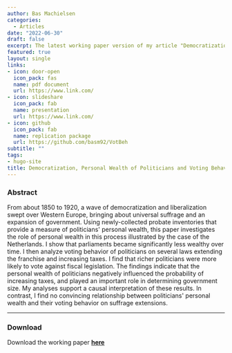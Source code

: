 ```yaml
---
author: Bas Machielsen
categories:
  - Articles
date: "2022-06-30"
draft: false
excerpt: The latest working paper version of my article "Democratization, Personal Wealth of Politicians and Voting Behavior" 
featured: true
layout: single
links:
- icon: door-open
  icon_pack: fas
  name: pdf document
  url: https://www.link.com/
- icon: slideshare
  icon_pack: fab
  name: presentation
  url: https://www.link.com/
- icon: github
  icon_pack: fab
  name: replication package
  url: https://github.com/basm92/VotBeh
subtitle: ""
tags:
- hugo-site
title: Democratization, Personal Wealth of Politicians and Voting Behavior
---
```


### Abstract


From about 1850 to 1920, a wave of democratization and liberalization swept over Western Europe, bringing about universal suffrage and an expansion of government. Using newly-collected probate inventories that provide a measure of politicians' personal wealth, this paper investigates the role of personal wealth in this process illustrated by the case of the Netherlands. I show that parliaments became significantly less wealthy over time. I then analyze voting behavior of politicians on several laws extending the franchise and increasing taxes. I find that richer politicians were more likely to vote against fiscal legislation. The findings indicate that the personal wealth of politicians negatively influenced the probability of increasing taxes, and played an important role in determining government size. My analyses support a causal interpretation of these results. In contrast, I find no convincing relationship between politicians' personal wealth and their voting behavior on suffrage extensions. 

---

### Download

Download the working paper [**here**](www.link.com)
  